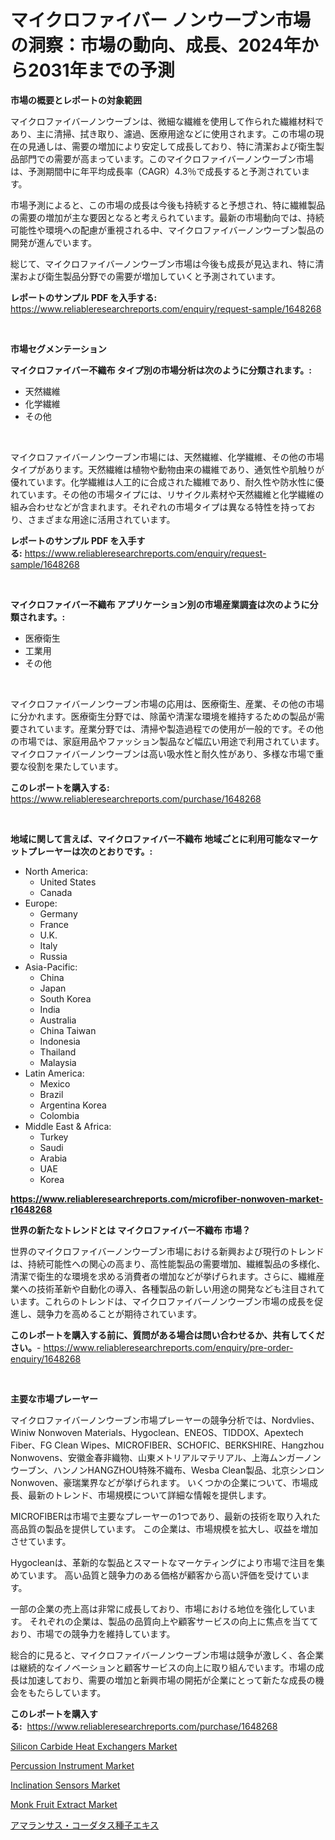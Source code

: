 <p><h1>マイクロファイバー ノンウーブン市場の洞察：市場の動向、成長、2024年から2031年までの予測</h1></p><p><strong>市場の概要とレポートの対象範囲</strong></p>
<p><p>マイクロファイバーノンウーブンは、微細な繊維を使用して作られた繊維材料であり、主に清掃、拭き取り、濾過、医療用途などに使用されます。この市場の現在の見通しは、需要の増加により安定して成長しており、特に清潔および衛生製品部門での需要が高まっています。このマイクロファイバーノンウーブン市場は、予測期間中に年平均成長率（CAGR）4.3％で成長すると予測されています。</p><p>市場予測によると、この市場の成長は今後も持続すると予想され、特に繊維製品の需要の増加が主な要因となると考えられています。最新の市場動向では、持続可能性や環境への配慮が重視される中、マイクロファイバーノンウーブン製品の開発が進んでいます。</p><p>総じて、マイクロファイバーノンウーブン市場は今後も成長が見込まれ、特に清潔および衛生製品分野での需要が増加していくと予測されています。</p></p>
<p><strong>レポートのサンプル PDF を入手する:</strong> <a href="https://www.reliableresearchreports.com/enquiry/request-sample/1648268">https://www.reliableresearchreports.com/enquiry/request-sample/1648268</a></p>
<p>&nbsp;</p>
<p><strong>市場セグメンテーション</strong></p>
<p><strong>マイクロファイバー不織布 タイプ別の市場分析は次のように分類されます。:</strong></p>
<p><ul><li>天然繊維</li><li>化学繊維</li><li>その他</li></ul></p>
<p>&nbsp;</p>
<p><p>マイクロファイバーノンウーブン市場には、天然繊維、化学繊維、その他の市場タイプがあります。天然繊維は植物や動物由来の繊維であり、通気性や肌触りが優れています。化学繊維は人工的に合成された繊維であり、耐久性や防水性に優れています。その他の市場タイプには、リサイクル素材や天然繊維と化学繊維の組み合わせなどが含まれます。それぞれの市場タイプは異なる特性を持っており、さまざまな用途に活用されています。</p></p>
<p><strong>レポートのサンプル PDF を入手する:</strong>&nbsp;<a href="https://www.reliableresearchreports.com/enquiry/request-sample/1648268">https://www.reliableresearchreports.com/enquiry/request-sample/1648268</a></p>
<p>&nbsp;</p>
<p><strong> マイクロファイバー不織布 アプリケーション別の市場産業調査は次のように分類されます。:</strong></p>
<p><ul><li>医療衛生</li><li>工業用</li><li>その他</li></ul></p>
<p>&nbsp;</p>
<p><p>マイクロファイバーノンウーブン市場の応用は、医療衛生、産業、その他の市場に分かれます。医療衛生分野では、除菌や清潔な環境を維持するための製品が需要されています。産業分野では、清掃や製造過程での使用が一般的です。その他の市場では、家庭用品やファッション製品など幅広い用途で利用されています。マイクロファイバーノンウーブンは高い吸水性と耐久性があり、多様な市場で重要な役割を果たしています。</p></p>
<p><strong>このレポートを購入する:</strong>&nbsp; <a href="https://www.reliableresearchreports.com/purchase/1648268">https://www.reliableresearchreports.com/purchase/1648268</a></p>
<p>&nbsp;</p>
<p><strong>地域に関して言えば、マイクロファイバー不織布 地域ごとに利用可能なマーケットプレーヤーは次のとおりです。:</strong></p>
<p><ul>
    <li>
        North America:
        <ul>
            <li>United States</li>
            <li>Canada</li>
        </ul>
    </li>
    <li>
        Europe:
        <ul>
            <li>Germany</li>
            <li>France</li>
            <li>U.K.</li>
            <li>Italy</li>
            <li>Russia</li>
        </ul>
    </li>
    <li>
        Asia-Pacific:
        <ul>
            <li>China</li>
            <li>Japan</li>
            <li>South Korea</li>
            <li>India</li>
            <li>Australia</li>
            <li>China Taiwan</li>
            <li>Indonesia</li>
            <li>Thailand</li>
            <li>Malaysia</li>
        </ul>
    </li>
    <li>
        Latin America:
        <ul>
            <li>Mexico</li>
            <li>Brazil</li>
            <li>Argentina Korea</li>
            <li>Colombia</li>
        </ul>
    </li>
    <li>
        Middle East & Africa:
        <ul>
            <li>Turkey</li>
            <li>Saudi</li>
            <li>Arabia</li>
            <li>UAE</li>
            <li>Korea</li>
        </ul>
    </li>
    </ul></p>
<p><strong><a href="https://www.reliableresearchreports.com/microfiber-nonwoven-market-r1648268">https://www.reliableresearchreports.com/microfiber-nonwoven-market-r1648268</a></strong>&nbsp;</p>
<p><strong>世界の新たなトレンドとは マイクロファイバー不織布 市場？</strong></p>
<p><p>世界のマイクロファイバーノンウーブン市場における新興および現行のトレンドは、持続可能性への関心の高まり、高性能製品の需要増加、繊維製品の多様化、清潔で衛生的な環境を求める消費者の増加などが挙げられます。さらに、繊維産業への技術革新や自動化の導入、各種製品の新しい用途の開発なども注目されています。これらのトレンドは、マイクロファイバーノンウーブン市場の成長を促進し、競争力を高めることが期待されています。</p></p>
<p><strong>このレポートを購入する前に、質問がある場合は問い合わせるか、共有してください。</strong>- <a href="https://www.reliableresearchreports.com/enquiry/pre-order-enquiry/1648268">https://www.reliableresearchreports.com/enquiry/pre-order-enquiry/1648268</a></p>
<p>&nbsp;</p>
<p><strong>主要な市場プレーヤー</strong></p>
<p><p>マイクロファイバーノンウーブン市場プレーヤーの競争分析では、Nordvlies、Winiw Nonwoven Materials、Hygoclean、ENEOS、TIDDOX、Apextech Fiber、FG Clean Wipes、MICROFIBER、SCHOFIC、BERKSHIRE、Hangzhou Nonwovens、安徽金春非織物、山東メトリアルマテリアル、上海ムンガーノンウーブン、ハンノンHANGZHOU特殊不織布、Wesba Clean製品、北京シンロンNonwoven、豪瑞業界などが挙げられます。 いくつかの企業について、市場成長、最新のトレンド、市場規模について詳細な情報を提供します。</p><p>MICROFIBERは市場で主要なプレーヤーの1つであり、最新の技術を取り入れた高品質の製品を提供しています。 この企業は、市場規模を拡大し、収益を増加させています。</p><p>Hygocleanは、革新的な製品とスマートなマーケティングにより市場で注目を集めています。 高い品質と競争力のある価格が顧客から高い評価を受けています。</p><p>一部の企業の売上高は非常に成長しており、市場における地位を強化しています。 それぞれの企業は、製品の品質向上や顧客サービスの向上に焦点を当てており、市場での競争力を維持しています。</p><p>総合的に見ると、マイクロファイバーノンウーブン市場は競争が激しく、各企業は継続的なイノベーションと顧客サービスの向上に取り組んでいます。市場の成長は加速しており、需要の増加と新興市場の開拓が企業にとって新たな成長の機会をもたらしています。</p></p>
<p><strong>このレポートを購入する:</strong>&nbsp;&nbsp;<a href="https://www.reliableresearchreports.com/purchase/1648268">https://www.reliableresearchreports.com/purchase/1648268</a></p>
<p><p><a href="https://github.com/pgtimber/Market-Research-Report-List-2/blob/main/silicon-carbide-heat-exchangers-market.md">Silicon Carbide Heat Exchangers Market</a></p><p><a href="https://www.linkedin.com/pulse/percussion-instrument-market-furnishes-information-share-cq4ee?trackingId=RdRw8exDUoMSiUtZ79yV%2Bg%3D%3D">Percussion Instrument Market</a></p><p><a href="https://www.linkedin.com/pulse/inclination-sensors-market-size-reveals-best-marketing-9elte?trackingId=CLeDoyBL1CeOBllkKxe1wQ%3D%3D">Inclination Sensors Market</a></p><p><a href="https://issuu.com/reportprime-2/docs/monk-fruit-extract-market-size-2030.pptx">Monk Fruit Extract Market</a></p><p><a href="https://github.com/zjkmgcs938405/Market-Research-Report-List-1/blob/main/548906728127.md">アマランサス・コーダタス種子エキス</a></p></p>